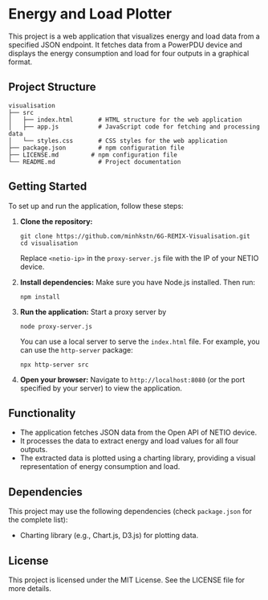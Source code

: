 # Energy and Load Plotter

This project is a web application that visualizes energy and load data from a specified JSON endpoint. It fetches data from a PowerPDU device and displays the energy consumption and load for four outputs in a graphical format.

## Project Structure

```
visualisation
├── src
│   ├── index.html       # HTML structure for the web application
│   ├── app.js           # JavaScript code for fetching and processing data
│   └── styles.css       # CSS styles for the web application
├── package.json         # npm configuration file
├── LICENSE.md         # npm configuration file
└── README.md            # Project documentation
```

## Getting Started

To set up and run the application, follow these steps:

1. **Clone the repository:**
   ```
   git clone https://github.com/minhkstn/6G-REMIX-Visualisation.git
   cd visualisation
   ```

   Replace `<netio-ip>` in the `proxy-server.js` file with the IP of your NETIO device.

2. **Install dependencies:**
   Make sure you have Node.js installed. Then run:
   ```
   npm install
   ```

3. **Run the application:**
   Start a proxy server by 
   ```
   node proxy-server.js
   ```
   
   You can use a local server to serve the `index.html` file. For example, you can use the `http-server` package:
   ```
   npx http-server src
   ```

4. **Open your browser:**
   Navigate to `http://localhost:8080` (or the port specified by your server) to view the application.

## Functionality

- The application fetches JSON data from the Open API of NETIO device.
- It processes the data to extract energy and load values for all four outputs.
- The extracted data is plotted using a charting library, providing a visual representation of energy consumption and load.

## Dependencies

This project may use the following dependencies (check `package.json` for the complete list):

- Charting library (e.g., Chart.js, D3.js) for plotting data.

## License

This project is licensed under the MIT License. See the LICENSE file for more details.
